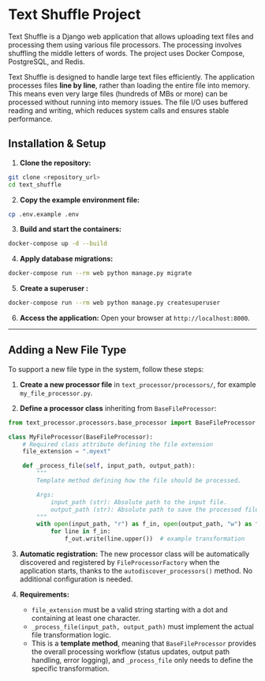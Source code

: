 # Text Shuffle Project

Text Shuffle is a Django web application that allows uploading text files and processing them using various file processors.
The processing involves shuffling the middle letters of words. The project uses Docker Compose, PostgreSQL, and Redis.

Text Shuffle is designed to handle large text files efficiently. The application processes files **line by line**, rather than loading the entire file into memory. This means even very large files (hundreds of MBs or more) can be processed without running into memory issues. The file I/O uses buffered reading and writing, which reduces system calls and ensures stable performance.


## Installation & Setup

1. **Clone the repository:**

```bash
git clone <repository_url>
cd text_shuffle
```

2. **Copy the example environment file:**

```bash
cp .env.example .env
```

3. **Build and start the containers:**

```bash
docker-compose up -d --build
```

4. **Apply database migrations:**

```bash
docker-compose run --rm web python manage.py migrate
```

5. **Create a superuser :**

```bash
docker-compose run --rm web python manage.py createsuperuser
```

6. **Access the application:**
   Open your browser at `http://localhost:8000`.

---

## Adding a New File Type

To support a new file type in the system, follow these steps:

1. **Create a new processor file** in `text_processor/processors/`, for example `my_file_processor.py`.

2. **Define a processor class** inheriting from `BaseFileProcessor`:

```python
from text_processor.processors.base_processor import BaseFileProcessor

class MyFileProcessor(BaseFileProcessor):
    # Required class attribute defining the file extension
    file_extension = ".myext"

    def _process_file(self, input_path, output_path):
        """
        Template method defining how the file should be processed.

        Args:
            input_path (str): Absolute path to the input file.
            output_path (str): Absolute path to save the processed file.
        """
        with open(input_path, "r") as f_in, open(output_path, "w") as f_out:
            for line in f_in:
                f_out.write(line.upper())  # example transformation
```

3. **Automatic registration:**
   The new processor class will be automatically discovered and registered by `FileProcessorFactory` when the application starts, thanks to the `autodiscover_processors()` method. No additional configuration is needed.

4. **Requirements:**

   * `file_extension` must be a valid string starting with a dot and containing at least one character.
   * `_process_file(input_path, output_path)` must implement the actual file transformation logic.
   * This is a **template method**, meaning that `BaseFileProcessor` provides the overall processing workflow (status updates, output path handling, error logging), and `_process_file` only needs to define the specific transformation.

